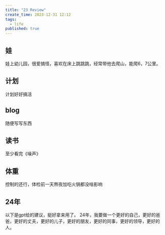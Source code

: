 ```yaml
---
title: "23 Review"
create_time: 2023-12-31 12:12
tags:
  - life
published: true
---
```


## 娃
娃上幼儿园，很爱搞怪，喜欢在床上跳跳跳，经常带他去爬山，能爬6，7公里。

## 计划
计划好好搞活

## blog
随便写写东西

## 读书
至少看完《噪声》

## 体重
控制的还行，体检前一天熬夜加吃火锅都没啥影响

## 24年
以下是gpt给的建议，挺好拿来用了。
24年，我要做一个更好的自己，更好的爸爸，更好的丈夫，更好的儿子，更好的朋友，更好的同事，更好的领导，更好的人。